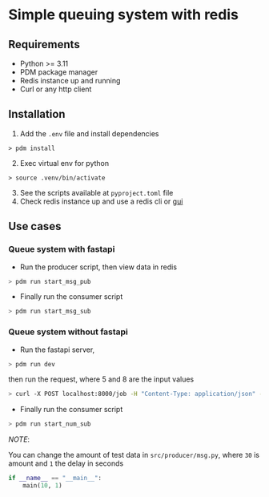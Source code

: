 # Simple queuing system with redis

## Requirements
- Python >= 3.11
- PDM package manager
- Redis instance up and running
- Curl or any http client

## Installation
1. Add the `.env` file and install dependencies
```shell
> pdm install
```
2. Exec virtual env for python
```
> source .venv/bin/activate
```
3. See the scripts available at `pyproject.toml` file
4. Check redis instance up and use a redis cli or [gui](https://github.com/qishibo/AnotherRedisDesktopManager)

## Use cases
### Queue system with fastapi
- Run the producer script, then view data in redis
```sh
> pdm run start_msg_pub
```
- Finally run the consumer script
```sh
> pdm run start_msg_sub
```

### Queue system without fastapi
- Run the fastapi server,
```sh
> pdm run dev
```
then run the request, where 5 and 8 are the input values
```sh
> curl -X POST localhost:8000/job -H "Content-Type: application/json" -d '{"lowest": 5, "highest": 8}'
```
- Finally run the consumer script
```sh
> pdm run start_num_sub
```

*NOTE*:

You can change the amount of test data in `src/producer/msg.py`, where `30` is amount and `1` the delay in seconds
```python
if __name__ == "__main__":
    main(10, 1)
```
